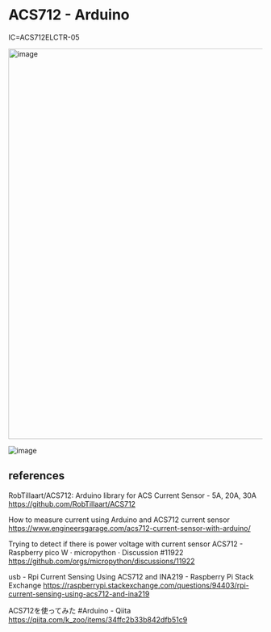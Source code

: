 # ACS712 - Arduino

IC=ACS712ELCTR-05

<img width="773" alt="image" src="https://github.com/user-attachments/assets/2d114cdf-5970-453e-b43a-e21870a3cb48" />

![image](https://github.com/user-attachments/assets/c0315c12-361a-415e-ab05-622cbd0ee973)


## references
RobTillaart/ACS712: Arduino library for ACS Current Sensor - 5A, 20A, 30A
https://github.com/RobTillaart/ACS712

How to measure current using Arduino and ACS712 current sensor
https://www.engineersgarage.com/acs712-current-sensor-with-arduino/

Trying to detect if there is power voltage with current sensor ACS712 - Raspberry pico W · micropython · Discussion #11922
https://github.com/orgs/micropython/discussions/11922

usb - Rpi Current Sensing Using ACS712 and INA219 - Raspberry Pi Stack Exchange
https://raspberrypi.stackexchange.com/questions/94403/rpi-current-sensing-using-acs712-and-ina219

ACS712を使ってみた #Arduino - Qiita
https://qiita.com/k_zoo/items/34ffc2b33b842dfb51c9
